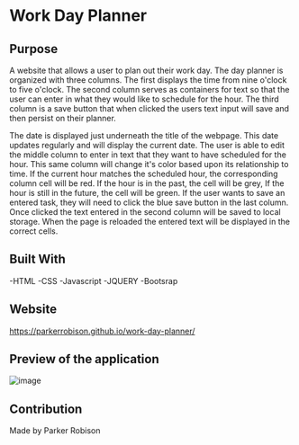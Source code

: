 # Work Day Planner
 
## Purpose
A website that allows a user to plan out their work day. The day planner is organized with three columns. The first displays the time from nine o'clock to five o'clock. The second column serves as containers for text so that the user can enter in what they would like to schedule for the hour. The third column is a save button that when clicked the users text input will save and then persist on their planner.

The date is displayed just underneath the title of the webpage. This date updates regularly and will display the current date. The user is able to edit the middle column to enter in text that they want to have scheduled for the hour. This same column will change it's color based upon its relationship to time. If the current hour matches the scheduled hour, the corresponding column cell will be red. If the hour is in the past, the cell will be grey, If the hour is still in the future, the cell will be green. If the user wants to save an entered task, they will need to click the blue save button in the last column. Once clicked the text entered in the second column will be saved to local storage. When the page is reloaded the entered text will be displayed in the correct cells.

## Built With
-HTML
-CSS
-Javascript
-JQUERY
-Bootsrap
 
## Website
https://parkerrobison.github.io/work-day-planner/
 
## Preview of the application
![image](../assets/images/workday-schedule-img.JPG)
 
## Contribution
Made by Parker Robison
